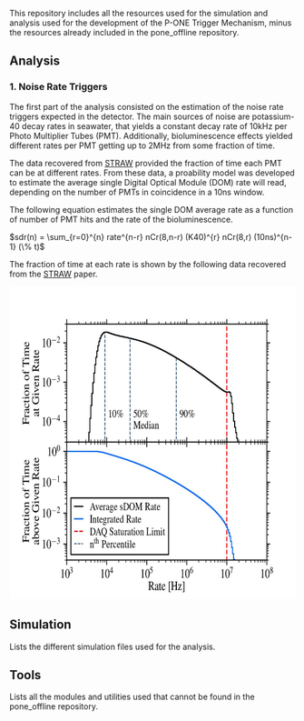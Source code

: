This repository includes all the resources used for the simulation and analysis used for the development of the P-ONE Trigger Mechanism, minus the resources already included in the pone_offline repository.

## Analysis

### 1. Noise Rate Triggers

The first part of the analysis consisted on the estimation of the noise rate triggers expected in the detector. The main sources of noise are potassium-40 decay rates in seawater, that yields a constant decay rate of 10kHz per Photo Multiplier Tubes (PMT). Additionally, bioluminescence effects yielded different rates per PMT getting up to 2MHz from some fraction of time. 

The data recovered from [STRAW](https://arxiv.org/abs/2108.04961) provided the fraction of time each PMT can be at different rates. From these data, a proability model was developed to estimate the average single Digital Optical Module (DOM) rate will read, depending on the number of PMTs in coincidence in a 10ns window.

The following equation estimates the single DOM average rate as a function of number of PMT hits and the rate of the bioluminescence.

$sdr(n) = \sum_{r=0}^{n} rate^{n-r}  nCr(8,n-r)  (K40)^{r}  nCr(8,r)  (10ns)^{n-1}  (\% t)$

The fraction of time at each rate is shown by the following data recovered from the [STRAW](https://arxiv.org/abs/2108.04961) paper.

 <img src='https://github.com/SantMiro/P_ONE_Trigger/blob/main/Figures/straw_rates.jpg' width = '650' height = '550'>


## Simulation
Lists the different simulation files used for the analysis.

## Tools
Lists all the modules and utilities used that cannot be found in the pone_offline repository.

